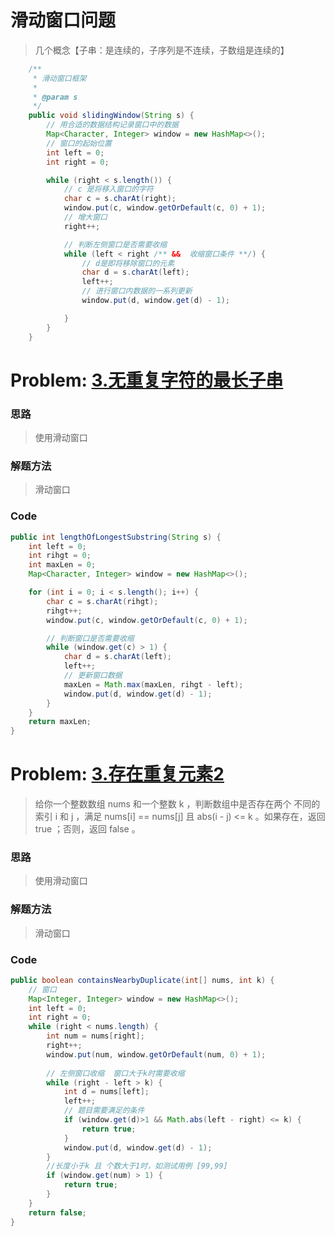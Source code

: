# 滑动窗口问题

>几个概念【子串：是连续的，子序列是不连续，子数组是连续的】

```Java []
    /**
     * 滑动窗口框架
     *
     * @param s
     */
    public void slidingWindow(String s) {
        // 用合适的数据结构记录窗口中的数据
        Map<Character, Integer> window = new HashMap<>();
        // 窗口的起始位置
        int left = 0;
        int right = 0;

        while (right < s.length()) {
            // c 是将移入窗口的字符
            char c = s.charAt(right);
            window.put(c, window.getOrDefault(c, 0) + 1);
            // 增大窗口
            right++;

            // 判断左侧窗口是否需要收缩
            while (left < right /** &&  收缩窗口条件 **/) {
                // d是即将移除窗口的元素
                char d = s.charAt(left);
                left++;
                // 进行窗口内数据的一系列更新
                window.put(d, window.get(d) - 1);

            }
        }
    }
```


# Problem: [3.无重复字符的最长子串](https://leetcode.cn/problems/longest-substring-without-repeating-characters/)

### 思路

> 使用滑动窗口

### 解题方法
> 滑动窗口

### Code
```Java []
public int lengthOfLongestSubstring(String s) {
    int left = 0;
    int rihgt = 0;
    int maxLen = 0;
    Map<Character, Integer> window = new HashMap<>();

    for (int i = 0; i < s.length(); i++) {
        char c = s.charAt(rihgt);
        rihgt++;
        window.put(c, window.getOrDefault(c, 0) + 1);

        // 判断窗口是否需要收缩
        while (window.get(c) > 1) {
            char d = s.charAt(left);
            left++;
            // 更新窗口数据
            maxLen = Math.max(maxLen, rihgt - left);
            window.put(d, window.get(d) - 1);
        }
    }
    return maxLen;
}
```
# Problem: [3.存在重复元素2]([https://leetcode.cn/problems/longest-substring-without-repeating-characters/](https://leetcode.cn/problems/contains-duplicate-ii/solutions/1218075/cun-zai-zhong-fu-yuan-su-ii-by-leetcode-kluvk/)https://leetcode.cn/problems/contains-duplicate-ii/solutions/1218075/cun-zai-zhong-fu-yuan-su-ii-by-leetcode-kluvk/)

> 给你一个整数数组 nums 和一个整数 k ，判断数组中是否存在两个 不同的索引 i 和 j ，满足 nums[i] == nums[j] 且 abs(i - j) <= k 。如果存在，返回 true ；否则，返回 false 。

### 思路

> 使用滑动窗口

### 解题方法
> 滑动窗口

### Code
```Java []
public boolean containsNearbyDuplicate(int[] nums, int k) {
    // 窗口
    Map<Integer, Integer> window = new HashMap<>();
    int left = 0;
    int right = 0;
    while (right < nums.length) {
        int num = nums[right];
        right++;
        window.put(num, window.getOrDefault(num, 0) + 1);
           
        // 左侧窗口收缩  窗口大于k时需要收缩
        while (right - left > k) {
            int d = nums[left];
            left++;
            // 题目需要满足的条件
            if (window.get(d)>1 && Math.abs(left - right) <= k) {
                return true;
            }
            window.put(d, window.get(d) - 1);
        }
        //长度小于k 且 个数大于1时，如测试用例 [99,99]
        if (window.get(num) > 1) {
            return true;
        }   
    }
    return false;   
}
```

